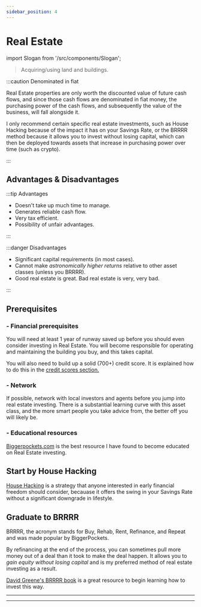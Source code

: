 ```yaml
---
sidebar_position: 4
---
```


# Real Estate

import Slogan from '/src/components/Slogan';

>Acquiring/using land and buildings.

:::caution Denominated in fiat

Real Estate properties are only worth the discounted value of future cash flows, and since those cash flows are denominated in fiat money, the purchasing power of the cash flows, and subsequently the value of the business, will fall alongside it.

I only recommend certain specific real estate investments, such as House Hacking because of the impact it has on your Savings Rate, or the BRRRR method because it allows you to invest without losing capital, which can then be deployed towards assets that increase in purchasing power over time (such as crypto).

:::

## Advantages & Disadvantages

:::tip Advantages

- Doesn't take up much time to manage.
- Generates reliable cash flow.
- Very tax efficient.
- Possibility of unfair advantages.

:::

:::danger Disadvantages

- Significant capital requirements (in most cases).
- Cannot make *astronomically higher returns* relative to other asset classes (unless you BRRRR).
- Good real estate is great. Bad real estate is very, very bad.

:::

## Prerequisites

### - Financial prerequisites

You will need at least 1 year of runway saved up before you should even consider investing in Real Estate. You will become responsible for operating and maintaining the building you buy, and this takes capital.

You will also need to build up a solid (700+) credit score. It is explained how to do this in the [credit scores section.](/credit/credit-scores.md)

### - Network

If possible, network with local investors and agents before you jump into real estate investing. There is a substantial learning curve with this asset class, and the more smart people you take advice from, the better off you will likely be.

### - Educational resources

[Biggerpockets.com](https://www.biggerpockets.com/) is the best resource I have found to become educated on Real Estate investing.

## Start by House Hacking

[House Hacking](/spending/housing.md) is a strategy that anyone interested in early financial freedom should consider, becauase it offers the swing in your Savings Rate without a significant downgrade in lifestyle.

## Graduate to BRRRR

BRRRR, the acronym stands for Buy, Rehab, Rent, Refinance, and Repeat and was made popular by BiggerPockets. 

By refinancing at the end of the process, you can sometimes pull more money out of a deal than it took to make the deal happen. It allows you to *gain equity without losing capital* and is my preferred method of real estate investing as a result.

[David Greene's BRRRR book](https://www.amazon.com/Buy-Rehab-Rent-Refinance-Repeat/dp/B07S4LQWQ2) is a great resource to begin learning how to invest this way.

---
<Slogan/>

---
